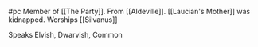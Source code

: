 #pc
Member of [[The Party]].
From [[Aldeville]].
[[Laucian's Mother]] was kidnapped. 
Worships [[Silvanus]]


Speaks Elvish, Dwarvish, Common